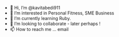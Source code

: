 - 👋 Hi, I’m @kavitabedi911
- 👀 I’m interested in Personal Fitness, SME Business 
- 🌱 I’m currently learning Ruby.
- 💞️ I’m looking to collaborate - later perhaps !
- 📫 How to reach me ... email 

<!---
kavitabedi911/kavitabedi911 is a ✨ special ✨ repository because its `README.md` (this file) appears on your GitHub profile.
You can click the Preview link to take a look at your changes.
--->
